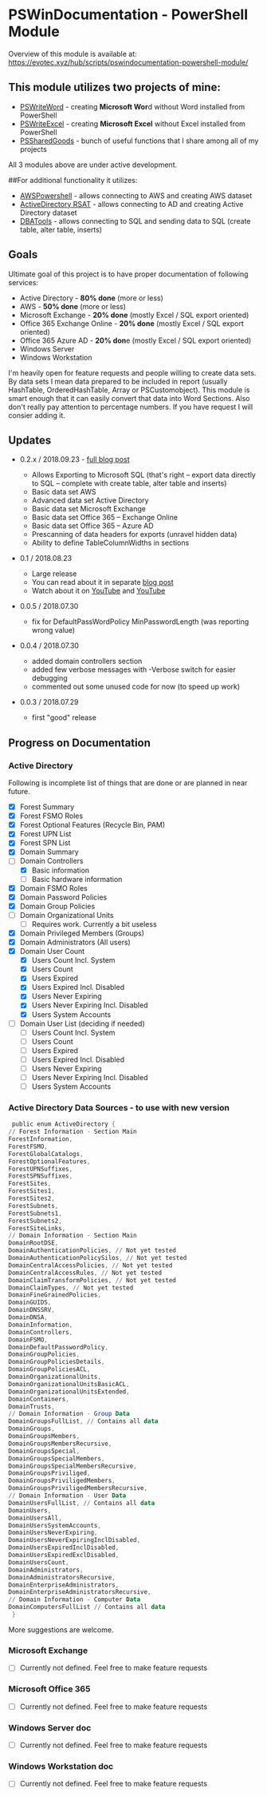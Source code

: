 # PSWinDocumentation - PowerShell Module

Overview of this module is available at: https://evotec.xyz/hub/scripts/pswindocumentation-powershell-module/

## This module utilizes two projects of mine:
- [PSWriteWord](https://evotec.xyz/hub/scripts/pswriteword-powershell-module/) - creating **Microsoft Wor**d without Word installed from PowerShell
- [PSWriteExcel](https://evotec.xyz/hub/scripts/pswriteexcel-powershell-module/) - creating **Microsoft Excel** without Excel installed from PowerShell
- [PSSharedGoods](https://github.com/EvotecIT/PSSharedGoods) - bunch of useful functions that I share among all of my projects

All 3 modules above are under active development.

##For additional functionality it utilizes:
- [AWSPowershell](https://www.powershellgallery.com/packages/AWSPowerShell/) - allows connecting to AWS and creating AWS dataset
- [ActiveDirectory RSAT](https://www.microsoft.com/en-us/download/details.aspx?id=45520) - allows connecting to AD and creating Active Directory dataset
- [DBATools](https://www.powershellgallery.com/packages/dbatools/) - allows connecting to SQL and sending data to SQL (create table, alter table, inserts)


## Goals

Ultimate goal of this project is to have proper documentation of following services:

- Active Directory - **80% done** (more or less)
- AWS - **50% done** (more or less)
- Microsoft Exchange - **20% done** (mostly Excel / SQL export oriented)
- Office 365 Exchange Online - **20% done** (mostly Excel / SQL export oriented)
- Office 365 Azure AD - **20% don**e (mostly Excel / SQL export oriented)
- Windows Server
- Windows Workstation

I'm heavily open for feature requests and people willing to create data sets. By data sets I mean data prepared to be included in report (usually HashTable, OrderedHashTable, Array or PSCustomobject). This module is smart enough that it can easily convert that data into Word Sections. Also don't really pay attention to percentage numbers. If you have request I will consier adding it.

## Updates
- 0.2.x / 2018.09.23 - [full blog post](https://evotec.xyz/pswindocumentation-export-to-word-excel-sql-of-ad-aws-exchange-o365-exchange-o365-azure-ad/)
    - Allows Exporting to Microsoft SQL (that's right – export data directly to SQL – complete with create table, alter table and inserts)
    - Basic data set AWS
    - Advanced data set Active Directory
    - Basic data set Microsoft Exchange
    - Basic data set Office 365 – Exchange Online
    - Basic data set Office 365 – Azure AD
    - Prescanning of data headers for exports (unravel hidden data)
    - Ability to define TableColumnWidths in sections

- 0.1 / 2018.08.23
    - Large release
    - You can read about it in separate [blog post](https://evotec.xyz/pswindocumentation-version-0-1-with-word-excel-export/)
    - Watch about it on [YouTube](https://youtu.be/6Vr3hEo2510) and [YouTube](https://youtu.be/c2kD_duHgTw)
- 0.0.5 / 2018.07.30
    -  fix for DefaultPassWordPolicy MinPasswordLength (was reporting wrong value)
- 0.0.4 / 2018.07.30
    -  added domain controllers section
    -  added few verbose messages with -Verbose switch for easier debugging
    -  commented out some unused code for now (to speed up work)
- 0.0.3 / 2018.07.29
    - first "good" release

## Progress on Documentation

### Active Directory

Following is incomplete list of things that are done or are planned in near future.

- [x] Forest Summary
- [x] Forest FSMO Roles
- [x] Forest Optional Features (Recycle Bin, PAM)
- [x] Forest UPN List
- [x] Forest SPN List
- [x] Domain Summary
- [ ] Domain Controllers
    - [X] Basic information
    - [ ] Basic hardware information
- [x] Domain FSMO Roles
- [x] Domain Password Policies
- [x] Domain Group Policies
- [ ] Domain Organizational Units
    - [ ] Requires work. Currently a bit useless
- [x] Domain Privileged Members (Groups)
- [x] Domain Administrators (All users)
- [x] Domain User Count
    - [X] Users Count Incl. System
    - [X] Users Count
    - [X] Users Expired
    - [X] Users Expired Incl. Disabled
    - [X] Users Never Expiring
    - [X] Users Never Expiring Incl. Disabled
    - [X] Users System Accounts
- [ ] Domain User List (deciding if needed)
    - [ ] Users Count Incl. System
    - [ ] Users Count
    - [ ] Users Expired
    - [ ] Users Expired Incl. Disabled
    - [ ] Users Never Expiring
    - [ ] Users Never Expiring Incl. Disabled
    - [ ] Users System Accounts

### Active Directory Data Sources - to use with new version

```powershell
 public enum ActiveDirectory {
// Forest Information - Section Main
ForestInformation,
ForestFSMO,
ForestGlobalCatalogs,
ForestOptionalFeatures,
ForestUPNSuffixes,
ForestSPNSuffixes,
ForestSites,
ForestSites1,
ForestSites2,
ForestSubnets,
ForestSubnets1,
ForestSubnets2,
ForestSiteLinks,
// Domain Information - Section Main
DomainRootDSE,
DomainAuthenticationPolicies, // Not yet tested
DomainAuthenticationPolicySilos, // Not yet tested
DomainCentralAccessPolicies, // Not yet tested
DomainCentralAccessRules, // Not yet tested
DomainClaimTransformPolicies, // Not yet tested
DomainClaimTypes, // Not yet tested
DomainFineGrainedPolicies,
DomainGUIDS,
DomainDNSSRV,
DomainDNSA,
DomainInformation,
DomainControllers,
DomainFSMO,
DomainDefaultPasswordPolicy,
DomainGroupPolicies,
DomainGroupPoliciesDetails,
DomainGroupPoliciesACL,
DomainOrganizationalUnits,
DomainOrganizationalUnitsBasicACL,
DomainOrganizationalUnitsExtended,
DomainContainers,
DomainTrusts,
// Domain Information - Group Data
DomainGroupsFullList, // Contains all data
DomainGroups,
DomainGroupsMembers,
DomainGroupsMembersRecursive,
DomainGroupsSpecial,
DomainGroupsSpecialMembers,
DomainGroupsSpecialMembersRecursive,
DomainGroupsPriviliged,
DomainGroupsPriviligedMembers,
DomainGroupsPriviligedMembersRecursive,
// Domain Information - User Data
DomainUsersFullList, // Contains all data
DomainUsers,
DomainUsersAll,
DomainUsersSystemAccounts,
DomainUsersNeverExpiring,
DomainUsersNeverExpiringInclDisabled,
DomainUsersExpiredInclDisabled,
DomainUsersExpiredExclDisabled,
DomainUsersCount,
DomainAdministrators,
DomainAdministratorsRecursive,
DomainEnterpriseAdministrators,
DomainEnterpriseAdministratorsRecursive,
// Domain Information - Computer Data
DomainComputersFullList // Contains all data
 }
```



More suggestions are welcome.

### Microsoft Exchange
- [ ] Currently not defined. Feel free to make feature requests

### Microsoft Office 365
- [ ] Currently not defined. Feel free to make feature requests

### Windows Server doc
- [ ] Currently not defined. Feel free to make feature requests

### Windows Workstation doc
- [ ] Currently not defined. Feel free to make feature requests